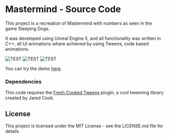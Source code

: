 # Mastermind - Source Code

This project is a recreation of Mastermind with numbers as seen in the game Sleeping Dogs.

It was developed using Unreal Engine 5, and all functionality was written in C++, all UI animations where achieved by using Tweens, code based animations.

![TEST](https://media.giphy.com/media/yr7n0u3qzO9nG/giphy.gif)
![TEST](https://media.giphy.com/media/yr7n0u3qzO9nG/giphy.gif)
![TEST](https://media.giphy.com/media/yr7n0u3qzO9nG/giphy.gif)

You can try the demo [here](TBA).

### Dependencies

This code requires the [Fresh Cooked Tweens](https://github.com/jdcook/fresh_cooked_tweens) plugin, a cool tweening library created by Jared Cook.

## License

This project is licensed under the MIT License - see the LICENSE.md file for details
